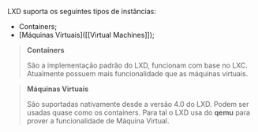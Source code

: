 LXD suporta os seguintes tipos de instâncias:

- Containers;
- [Máquinas Virtuais]([[Virtual Machines]]);

>**Containers** 
>
>São a implementação padrão do LXD, funcionam com base no LXC. Atualmente possuem mais funcionalidade que as máquinas virtuais.

> **Máquinas Virtuais**
> 
> São suportadas nativamente desde a versão 4.0 do LXD. Podem ser usadas quase como os containers. Para tal o LXD usa do **qemu** para prover a funcionalidade de Máquina Virtual.
